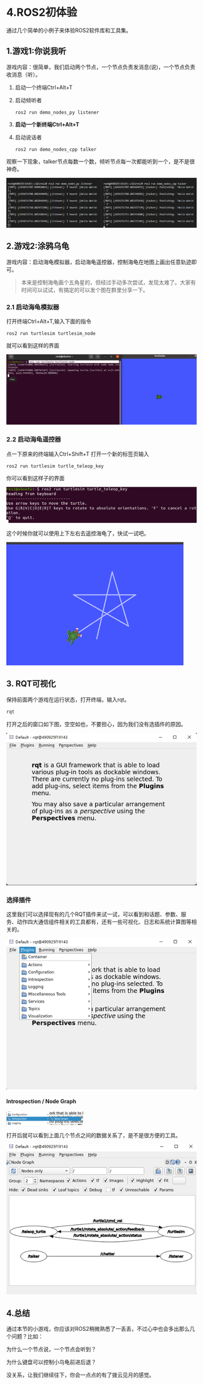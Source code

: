 # 4.ROS2初体验

通过几个简单的小例子来体验ROS2软件库和工具集。

## 1.游戏1:你说我听

游戏内容：很简单，我们启动两个节点，一个节点负责发消息(说)，一个节点负责收消息（听）。

1. 启动一个终端Ctrl+Alt+T

2. 启动倾听者

   ```
   ros2 run demo_nodes_py listener
   ```

3. **启动一个新终端Ctrl+Alt+T**

4. 启动说话者

   ```
   ros2 run demo_nodes_cpp talker
   ```

观察一下现象，talker节点每数一个数，倾听节点每一次都能听到一个，是不是很神奇。

![image-20220603124845382](4.ROS2初体验/imgs/image-20220603124845382.png)


## 2.游戏2:涂鸦乌龟

游戏内容：启动海龟模拟器，启动海龟遥控器，控制海龟在地图上画出任意轨迹即可。

> 本来是控制海龟画个五角星的，但经过手动多次尝试，发现太难了。大家有时间可以试试，有搞定的可以发个图在群里分享一下。


### 2.1 启动海龟模拟器

打开终端Ctrl+Alt+T,输入下面的指令

```
ros2 run turtlesim turtlesim_node
```

就可以看到这样的界面

![image-20210720123734477](4.ROS2初体验/imgs/image-20210720123734477.png)

### 2.2 启动海龟遥控器

点一下原来的终端输入Ctrl+Shift+T 打开一个新的标签页输入

```
ros2 run turtlesim turtle_teleop_key
```

你可以看到这样子的界面

![image-20210720124022925](4.ROS2初体验/imgs/image-20210720124022925.png)

这个时候你就可以使用上下左右去遥控海龟了，快试一试吧。

![image-20210720125026860](4.ROS2初体验/imgs/image-20210720125026860.png)


## 3. RQT可视化

保持前面两个游戏在运行状态，打开终端，输入rqt。

```bash
rqt
```

打开之后的窗口如下图，空空如也，不要担心，因为我们没有选插件的原因。

![image-20220603124701935](4.ROS2初体验/imgs/image-20220603124701935.png)

### 选择插件

这里我们可以选择现有的几个RQT插件来试一试，可以看到和话题、参数、服务、动作四大通信组件相关的工具都有，还有一些可视化、日志和系统计算图等相关的。

![image-20220603124722852](4.ROS2初体验/imgs/image-20220603124722852.png)


#### Introspection / Node Graph

<img src="4.ROS2初体验/imgs/image-20220603124742399.png" alt="image-20220603124742399" style="zoom:50%;" />

打开后就可以看到上面几个节点之间的数据关系了，是不是很方便的工具。

![image-20220603125332498](4.ROS2初体验/imgs/image-20220603125332498.png)

## 4.总结

通过本节的小游戏，你应该对ROS2稍微熟悉了一丢丢，不过心中也会多出那么几个问题？比如：

为什么一个节点说，一个节点会听到？

为什么键盘可以控制小乌龟前进后退？

没关系，让我们继续往下，你会一点点的有了拨云见月的感觉。



